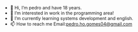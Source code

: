 - 👋 Hi, I’m pedro and have 18 years.
- 👀 I’m interested in work in the programming area!
- 🌱 I’m currently learning systems development and english.
- 📫 How to reach me Email:pedro.ho.gomes04@gmail.com

<!---
zxnex/zxnex is a ✨ special ✨ repository because its `README.md` (this file) appears on your GitHub profile.
You can click the Preview link to take a look at your changes.
--->
